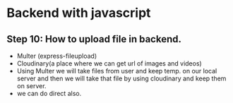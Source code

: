 # Backend with javascript 

## Step 10: How to upload file in backend.
- Multer (express-fileupload)
- Cloudinary(a place where we can get url of images and videos)
- Using Multer we will take files from user and keep temp. on our local server and then we will take that file by using cloudinary and keep them on server.
- we can do direct also.